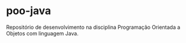 # poo-java
Repositório de desenvolvimento na disciplina Programação Orientada a Objetos com linguagem Java.
